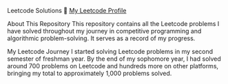 Leetcode Solutions
📌 [My Leetcode Profile](https://leetcode.com/u/Mohammed_Elwaei/)

About This Repository
This repository contains all the Leetcode problems I have solved throughout my journey in competitive programming and algorithmic problem-solving. It serves as a record of my progress.

My Leetcode Journey
I started solving Leetcode problems in my second semester of freshman year. By the end of my sophomore year, I had solved around 700 problems on Leetcode and hundreds more on other platforms, bringing my total to approximately 1,000 problems solved. 
